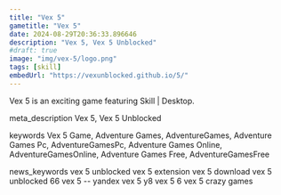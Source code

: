 ```yaml
---
title: "Vex 5"
gametitle: "Vex 5"
date: 2024-08-29T20:36:33.896646
description: "Vex 5, Vex 5 Unblocked"
#draft: true
image: "img/vex-5/logo.png"
tags: [skill]
embedUrl: "https://vexunblocked.github.io/5/"
---
```


Vex 5 is an exciting game featuring Skill | Desktop.

meta_description
Vex 5, Vex 5 Unblocked


keywords
Vex 5 Game, Adventure Games, AdventureGames, Adventure Games Pc, AdventureGamesPc, Adventure Games Online, AdventureGamesOnline, Adventure Games Free, AdventureGamesFree


news_keywords
vex 5 unblocked vex 5 extension vex 5 download vex 5 unblocked 66 vex 5 -- yandex vex 5 y8 vex 5 6 vex 5 crazy games
